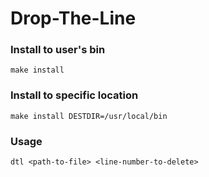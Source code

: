 # Drop-The-Line

### Install to user's bin
```shell
make install
```

### Install to specific location
```shell
make install DESTDIR=/usr/local/bin
```

### Usage
```shell
dtl <path-to-file> <line-number-to-delete>
```

